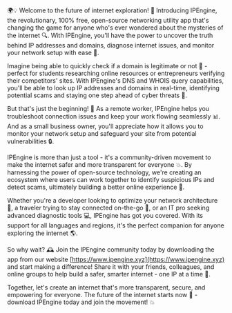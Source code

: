 🌍💡 Welcome to the future of internet exploration! 🚀 Introducing IPEngine, the revolutionary, 100% free, open-source networking utility app that's changing the game for anyone who's ever wondered about the mysteries of the internet 🔍. With IPEngine, you'll have the power to uncover the truth behind IP addresses and domains, diagnose internet issues, and monitor your network setup with ease 📡.

Imagine being able to quickly check if a domain is legitimate or not 🤔 - perfect for students researching online resources or entrepreneurs verifying their competitors' sites. With IPEngine's DNS and WHOIS query capabilities, you'll be able to look up IP addresses and domains in real-time, identifying potential scams and staying one step ahead of cyber threats 💪.

But that's just the beginning! 🚀 As a remote worker, IPEngine helps you troubleshoot connection issues and keep your work flowing seamlessly 📊. And as a small business owner, you'll appreciate how it allows you to monitor your network setup and safeguard your site from potential vulnerabilities 🔒.

IPEngine is more than just a tool - it's a community-driven movement to make the internet safer and more transparent for everyone 💥. By harnessing the power of open-source technology, we're creating an ecosystem where users can work together to identify suspicious IPs and detect scams, ultimately building a better online experience 🌈.

Whether you're a developer looking to optimize your network architecture 🔧, a traveler trying to stay connected on-the-go 📱, or an IT pro seeking advanced diagnostic tools 💻, IPEngine has got you covered. With its support for all languages and regions, it's the perfect companion for anyone exploring the internet 🌎.

So why wait? 🕰️ Join the IPEngine community today by downloading the app from our website [https://www.ipengine.xyz](https://www.ipengine.xyz) and start making a difference! Share it with your friends, colleagues, and online groups to help build a safer, smarter internet - one IP at a time 🔗.

Together, let's create an internet that's more transparent, secure, and empowering for everyone. The future of the internet starts now 🚀 - download IPEngine today and join the movement! 💥